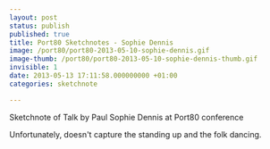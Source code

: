 ```yaml
---
layout: post
status: publish
published: true
title: Port80 Sketchnotes - Sophie Dennis
image: /port80/port80-2013-05-10-sophie-dennis.gif
image-thumb: /port80/port80-2013-05-10-sophie-dennis-thumb.gif
invisible: 1
date: 2013-05-13 17:11:58.000000000 +01:00
categories: sketchnote

---
```


Sketchnote of Talk by Paul Sophie Dennis at Port80 conference

Unfortunately, doesn't capture the standing up and the folk dancing. 
